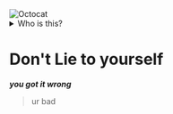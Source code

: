    <img src="http://cameronmcefee.com/img/work/the-octocat/original.jpg" alt="Octocat">
<details>
<summary>Who is this?</summary>
<br>
Octocat!
</details>

# Don't Lie to yourself

__*you got it wrong*__

> ur bad

